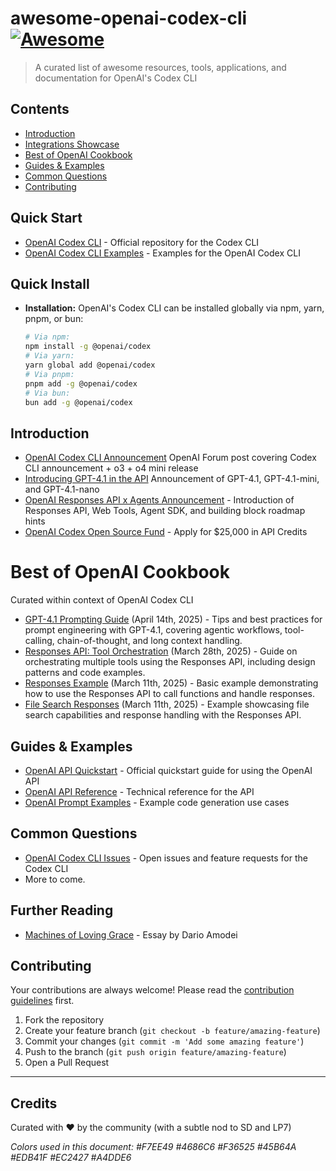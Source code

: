 # awesome-openai-codex-cli [![Awesome](https://awesome.re/badge.svg)](https://awesome.re)

> A curated list of awesome resources, tools, applications, and documentation for OpenAI's Codex CLI

## Contents

- [Introduction](#introduction)
- [Integrations Showcase](#integrations-showcase)
- [Best of OpenAI Cookbook](#best-of-openai-cookbook)
- [Guides & Examples](#guides-examples)
- [Common Questions](#common-questions)
- [Contributing](#contributing)

## Quick Start

- [OpenAI Codex CLI](https://github.com/openai/codex) - Official repository for the Codex CLI
- [OpenAI Codex CLI Examples](https://github.com/openai/codex/tree/main/codex-cli/examples) - Examples for the OpenAI Codex CLI

## Quick Install

- **Installation:** OpenAI's Codex CLI can be installed globally via npm, yarn, pnpm, or bun:
  ```bash
  # Via npm:
  npm install -g @openai/codex
  # Via yarn:
  yarn global add @openai/codex
  # Via pnpm:
  pnpm add -g @openai/codex
  # Via bun:
  bun add -g @openai/codex
  ```




## Introduction

- [OpenAI Codex CLI Announcement](https://community.openai.com/t/this-weeks-launches-o3-o4-mini-gpt-4-1-and-codex-cli/1230312)  OpenAI Forum post covering Codex CLI announcement + o3 + o4 mini release
- [Introducing GPT-4.1 in the API](https://openai.com/index/gpt-4-1/) Announcement of GPT-4.1, GPT-4.1-mini, and GPT-4.1-nano
- [OpenAI Responses API x Agents Announcement](https://openai.com/index/new-tools-for-building-agents/) - Introduction of Responses API, Web Tools, Agent SDK, and building block roadmap hints
- [OpenAI Codex Open Source Fund](https://openai.com/form/codex-open-source-fund/) - Apply for $25,000 in API Credits

# Best of OpenAI Cookbook
Curated within context of OpenAI Codex CLI

- [GPT-4.1 Prompting Guide](https://cookbook.openai.com/examples/gpt4-1_prompting_guide) (April 14th, 2025) - Tips and best practices for prompt engineering with GPT-4.1, covering agentic workflows, tool-calling, chain-of-thought, and long context handling.
- [Responses API: Tool Orchestration](https://cookbook.openai.com/examples/responses_api/responses_api_tool_orchestration) (March 28th, 2025) - Guide on orchestrating multiple tools using the Responses API, including design patterns and code examples.
- [Responses Example](https://cookbook.openai.com/examples/responses_api/responses_example) (March 11th, 2025) - Basic example demonstrating how to use the Responses API to call functions and handle responses.
- [File Search Responses](https://cookbook.openai.com/examples/file_search_responses) (March 11th, 2025) - Example showcasing file search capabilities and response handling with the Responses API.

## Guides & Examples

- [OpenAI API Quickstart](https://platform.openai.com/docs/guides/code) - Official quickstart guide for using the OpenAI API
- [OpenAI API Reference](https://platform.openai.com/docs/api-reference/) - Technical reference for the API
- [OpenAI Prompt Examples](https://platform.openai.com/examples) - Example code generation use cases

## Common Questions

- [OpenAI Codex CLI Issues](https://github.com/openai/codex/issues) - Open issues and feature requests for the Codex CLI
- More to come.

## Further Reading

- [Machines of Loving Grace](https://www.darioamodei.com/essay/machines-of-loving-grace) - Essay by Dario Amodei

## Contributing

Your contributions are always welcome! Please read the [contribution guidelines](CONTRIBUTING.md) first.

1. Fork the repository
2. Create your feature branch (`git checkout -b feature/amazing-feature`)
3. Commit your changes (`git commit -m 'Add some amazing feature'`)
4. Push to the branch (`git push origin feature/amazing-feature`)
5. Open a Pull Request

---

## Credits

Curated with ❤️ by the community (with a subtle nod to SD and LP7)

*Colors used in this document: #F7EE49 #4686C6 #F36525 #45B64A #EDB41F #EC2427 #A4DDE6*
